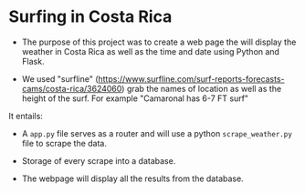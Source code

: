 # Surfing in Costa Rica

* The purpose of this project was to create a web page the will display the weather in Costa Rica as well as the time and date using Python and Flask.

* We used "surfline" (https://www.surfline.com/surf-reports-forecasts-cams/costa-rica/3624060) grab the names of location as well as the height of the surf. For example "Camaronal has 6-7 FT surf"

It entails:

* A `app.py` file serves as a router and will use a python `scrape_weather.py` file to scrape the data.

* Storage of every scrape into a database.

* The webpage will display all the results from the database.


